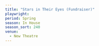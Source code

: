 ```yaml
---
title: "Stars in Their Eyes (Fundraiser)"
playwright:
period: Spring
season: In House
season_sort: 240
venue:
  - New Theatre
---
```

